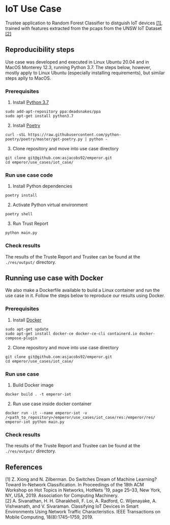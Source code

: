 # IoT Use Case

Trustee application to Random Forest Classifier to distguish IoT devices [[1]](#references), trained with features extracted from the pcaps from the UNSW IoT Dataset [[2]](#references)                             

## Reproducibility steps

Use case was developed and executed in Linux Ubuntu 20.04 and in MacOS Monterey 12.3, running Python 3.7.
The steps below, however, mostly apply to Linux Ubuntu (especially installing requirements), but similar steps aplly to MacOS.


### Prerequisites

1. Install [Python 3.7](https://www.python.org/downloads/)
```   
sudo add-apt-repository ppa:deadsnakes/ppa
sudo apt-get install python3.7
```

2. Install [Poetry](https://python-poetry.org/docs/)
```
curl -sSL https://raw.githubusercontent.com/python-poetry/poetry/master/get-poetry.py | python -
```

3. Clone repository and move into use case directory
```
git clone git@github.com:asjacobs92/emperor.git
cd emperor/use_cases/iot_case/
```

### Run use case code

1. Install Python dependencies
```
poetry install
```

2. Activate Python virtual environment 
```
poetry shell
```

3. Run Trust Report
```
python main.py 
``` 

### Check results

The results of the Truste Report and Trustee can be found at the `./res/output/` directory.


## Running use case with Docker 

We also make a Dockerfile available to build a Linux container and run the use case in it. 
Follow the steps below to reproduce our results using Docker.

### Prerequisites

1. Install [Docker](https://docs.docker.com/engine/install/ubuntu/)
```
sudo apt-get update
sudo apt-get install docker-ce docker-ce-cli containerd.io docker-compose-plugin
```

2. Clone repository and move into use case directory
```
git clone git@github.com:asjacobs92/emperor.git
cd emperor/use_cases/iot_case/
```

### Run use case 

1. Build Docker image
```
docker build . -t emperor-iot
```

2. Run use case inside docker container
```
docker run -it --name emperor-iot -v /<path_to_repository>/emperor/use_cases/iot_case/res:/emperor/res/ emperor-iot python main.py 
```

### Check results

The results of the Truste Report and Trustee can be found at the `./res/output/` directory.

## References

[1] Z. Xiong and N. Zilberman. Do Switches Dream of Machine Learning? Toward In-Network Classification. In Proceedings of the 18th ACM Workshop on Hot Topics in Networks, HotNets ’19, page 25–33, New York, NY, USA, 2019. Association for Computing Machinery.<br>
[2] A. Sivanathan, H. H. Gharakheili, F. Loi, A. Radford, C. Wijenayake, A. Vishwanath, and V. Sivaraman. Classifying IoT Devices in Smart Environments Using Network Traffic Characteristics. IEEE Transactions on Mobile Computing, 18(8):1745–1759, 2019.<br>